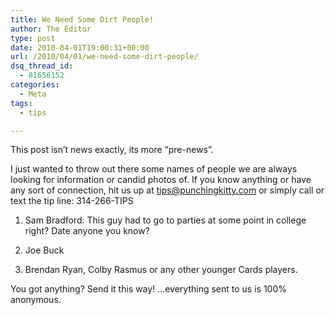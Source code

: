 ```yaml
---
title: We Need Some Dirt People!
author: The Editor
type: post
date: 2010-04-01T19:00:31+00:00
url: /2010/04/01/we-need-some-dirt-people/
dsq_thread_id:
  - 81656152
categories:
  - Meta
tags:
  - tips

---
```

This post isn&#8217;t news exactly, its more &#8220;pre-news&#8221;.

I just wanted to throw out there some names of people we are always looking for information or candid photos of. If you know anything or have any sort of connection, hit us up at tips@punchingkitty.com or simply call or text the tip line: 314-266-TIPS

1. Sam Bradford: This guy had to go to parties at some point in college right? Date anyone you know?

2. Joe Buck

3. Brendan Ryan, Colby Rasmus or any other younger Cards players.

You got anything? Send it this way! &#8230;everything sent to us is 100% anonymous.